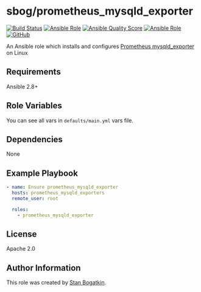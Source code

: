 # sbog/prometheus_mysqld_exporter

[![Build Status](https://travis-ci.com/sorrowless/ansible_prometheus_mysqld_exporter.svg?branch=master)](https://travis-ci.com/sorrowless/ansible_prometheus_mysqld_exporter)
[![Ansible Role](https://img.shields.io/ansible/role/54626)](https://galaxy.ansible.com/sorrowless/prometheus_mysqld_exporter)
[![Ansible Quality Score](https://img.shields.io/ansible/quality/54626)](https://galaxy.ansible.com/sorrowless/prometheus_mysqld_exporter)
[![Ansible Role](https://img.shields.io/ansible/role/d/54626)](https://galaxy.ansible.com/sorrowless/prometheus_mysqld_exporter)
[![GitHub](https://img.shields.io/github/license/sorrowless/ansible_prometheus_mysqld_exporter)](https://github.com/sorrowless/ansible_prometheus_mysqld_exporter/blob/master/LICENSE)

An Ansible role which installs and configures [Prometheus mysqld_exporter](https://github.com/prometheus/mysqld_exporter) on Linux

## Requirements

Ansible 2.8+

## Role Variables

You can see all vars in `defaults/main.yml` vars file.

## Dependencies

None

## Example Playbook

```yaml
- name: Ensure prometheus_mysqld_exporter
  hosts: prometheus_mysqld_exporters
  remote_user: root

  roles:
    - prometheus_mysqld_exporter
```

## License

Apache 2.0

## Author Information

This role was created by [Stan Bogatkin](https://sbog.ru).
